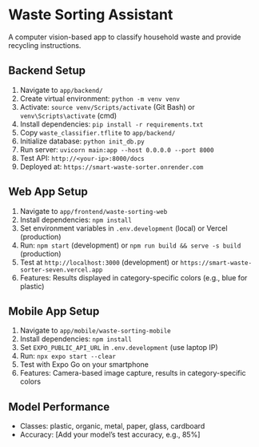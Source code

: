 # Waste Sorting Assistant
A computer vision-based app to classify household waste and provide recycling instructions.

## Backend Setup
1. Navigate to `app/backend/`
2. Create virtual environment: `python -m venv venv`
3. Activate: `source venv/Scripts/activate` (Git Bash) or `venv\Scripts\activate` (cmd)
4. Install dependencies: `pip install -r requirements.txt`
5. Copy `waste_classifier.tflite` to `app/backend/`
6. Initialize database: `python init_db.py`
7. Run server: `uvicorn main:app --host 0.0.0.0 --port 8000`
8. Test API: `http://<your-ip>:8000/docs`
9. Deployed at: `https://smart-waste-sorter.onrender.com`

## Web App Setup
1. Navigate to `app/frontend/waste-sorting-web`
2. Install dependencies: `npm install`
3. Set environment variables in `.env.development` (local) or Vercel (production)
4. Run: `npm start` (development) or `npm run build && serve -s build` (production)
5. Test at `http://localhost:3000` (development) or `https://smart-waste-sorter-seven.vercel.app`
6. Features: Results displayed in category-specific colors (e.g., blue for plastic)

## Mobile App Setup
1. Navigate to `app/mobile/waste-sorting-mobile`
2. Install dependencies: `npm install`
3. Set `EXPO_PUBLIC_API_URL` in `.env.development` (use laptop IP)
4. Run: `npx expo start --clear`
5. Test with Expo Go on your smartphone
6. Features: Camera-based image capture, results in category-specific colors

## Model Performance
- Classes: plastic, organic, metal, paper, glass, cardboard
- Accuracy: [Add your model’s test accuracy, e.g., 85%]